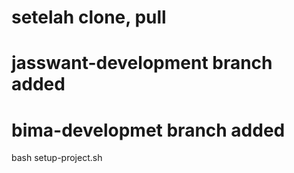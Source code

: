 # setelah clone, pull
# jasswant-development branch added
# bima-developmet branch added
bash setup-project.sh
